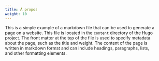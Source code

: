 ```yaml
---
title: À propos
weight: 10
---
```


This is a simple example of a markdown file that can be used to generate a page on a website. This file is located in the `content` directory of the Hugo project. The front matter at the top of the file is used to specify metadata about the page, such as the title and weight. The content of the page is written in markdown format and can include headings, paragraphs, lists, and other formatting elements.
